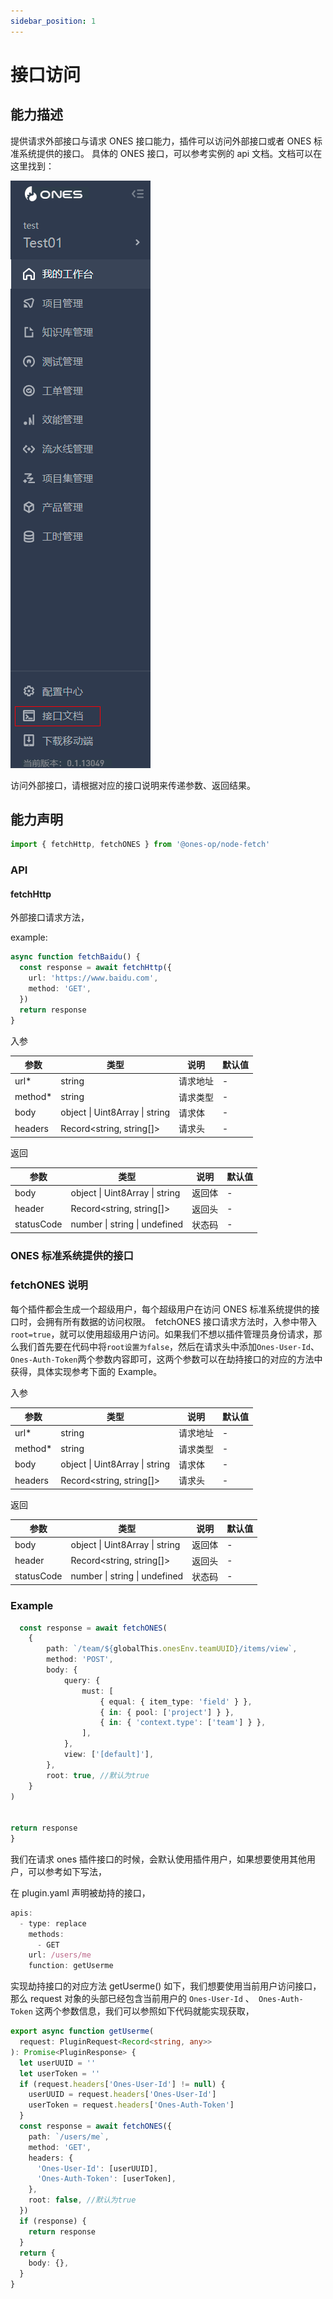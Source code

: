 ```yaml
---
sidebar_position: 1
---
```


# 接口访问

## 能力描述

提供请求外部接口与请求 ONES 接口能力，插件可以访问外部接口或者 ONES 标准系统提供的接口。
具体的 ONES 接口，可以参考实例的 api 文档。文档可以在这里找到：

![image](interface-ability1.jpg)

访问外部接口，请根据对应的接口说明来传递参数、返回结果。

## 能力声明

```typescript
import { fetchHttp, fetchONES } from '@ones-op/node-fetch'
```

### API

#### fetchHttp

外部接口请求方法，

example:

```typescript
async function fetchBaidu() {
  const response = await fetchHttp({
    url: 'https://www.baidu.com',
    method: 'GET',
  })
  return response
}
```

入参

| 参数     | 类型                           | 说明     | 默认值 |
| -------- | ------------------------------ | -------- | ------ |
| url\*    | string                         | 请求地址 | -      |
| method\* | string                         | 请求类型 | -      |
| body     | object \| Uint8Array \| string | 请求体   | -      |
| headers  | Record<string, string[]>       | 请求头   | -      |

返回

| 参数       | 类型                           | 说明   | 默认值 |
| ---------- | ------------------------------ | ------ | ------ |
| body       | object \| Uint8Array \| string | 返回体 | -      |
| header     | Record<string, string[]>       | 返回头 | -      |
| statusCode | number \| string \| undefined  | 状态码 | -      |

### ONES 标准系统提供的接口

### fetchONES 说明

每个插件都会生成一个超级用户，每个超级用户在访问 ONES 标准系统提供的接口时，会拥有所有数据的访问权限。
​ fetchONES 接口请求方法时，入参中带入 `root=true`，就可以使用超级用户访问。如果我们不想以插件管理员身份请求，那么我们首先要在代码中将`root设置为false`，然后在请求头中添加`Ones-User-Id`、`Ones-Auth-Token`两个参数内容即可，这两个参数可以在劫持接口的对应的方法中获得，具体实现参考下面的 Example。

入参

| 参数     | 类型                           | 说明     | 默认值 |
| -------- | ------------------------------ | -------- | ------ |
| url\*    | string                         | 请求地址 | -      |
| method\* | string                         | 请求类型 | -      |
| body     | object \| Uint8Array \| string | 请求体   | -      |
| headers  | Record<string, string[]>       | 请求头   | -      |

返回

| 参数       | 类型                           | 说明   | 默认值 |
| ---------- | ------------------------------ | ------ | ------ |
| body       | object \| Uint8Array \| string | 返回体 | -      |
| header     | Record<string, string[]>       | 返回头 | -      |
| statusCode | number \| string \| undefined  | 状态码 | -      |

### Example

```typescript
  const response = await fetchONES(
    {
        path: `/team/${globalThis.onesEnv.teamUUID}/items/view`,
        method: 'POST',
        body: {
            query: {
                must: [
                    { equal: { item_type: 'field' } },
                    { in: { pool: ['project'] } },
                    { in: { 'context.type': ['team'] } },
                ],
            },
            view: ['[default]'],
        },
        root: true, //默认为true
    }
)


return response
}
```

我们在请求 ones 插件接口的时候，会默认使用插件用户，如果想要使用其他用户，可以参考如下写法，

在 plugin.yaml 声明被劫持的接口，

```typescript
apis:
  - type: replace
    methods:
      - GET
    url: /users/me
    function: getUserme
```

实现劫持接口的对应方法 getUserme() 如下，我们想要使用当前用户访问接口，那么 request 对象的头部已经包含当前用户的 `Ones-User-Id` 、` Ones-Auth-Token` 这两个参数信息，我们可以参照如下代码就能实现获取，

```typescript
export async function getUserme(
  request: PluginRequest<Record<string, any>>
): Promise<PluginResponse> {
  let userUUID = ''
  let userToken = ''
  if (request.headers['Ones-User-Id'] != null) {
    userUUID = request.headers['Ones-User-Id']
    userToken = request.headers['Ones-Auth-Token']
  }
  const response = await fetchONES({
    path: `/users/me`,
    method: 'GET',
    headers: {
      'Ones-User-Id': [userUUID],
      'Ones-Auth-Token': [userToken],
    },
    root: false, //默认为true
  })
  if (response) {
    return response
  }
  return {
    body: {},
  }
}
```
